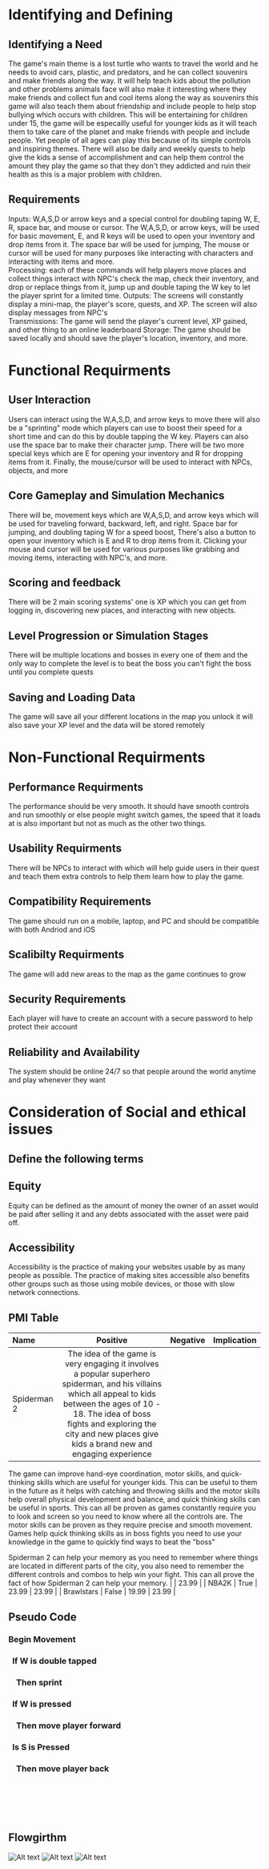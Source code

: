 # Identifying and Defining
## Identifying a Need 
The game's main theme is a lost turtle who wants to travel the world and he needs to avoid cars, plastic, and predators, and he can collect souvenirs and make friends along the way. It will help teach kids about the pollution and other problems animals face will also make it interesting where they make friends and collect fun and cool items along the way as souvenirs this game will also teach them about friendship and include people to help stop bullying which occurs with children. This will be entertaining for children under 15, the game will be especailly useful for younger kids as it will teach them to take care of the planet and make friends with people and include people. Yet people of all ages can play this because of its simple controls and inspiring themes. There will also be daily and weekly quests to help give the kids a sense of accomplishment and can help them control the amount they play the game so that they don't they addicted and ruin their health as this is a major problem with children.   
## Requirements 
Inputs: W,A,S,D or arrow keys and a special control for doubling taping W, E, R, space bar, and mouse or cursor. The W,A,S,D, or arrow keys, will be used for  basic movement, E, and R keys will be used to open your inventory and drop items from it. The space bar will be used for jumping, The mouse or cursor will be used for many purposes like interacting with characters and interacting with items and more.   
Processing: each of these commands will help players move places and collect things interact with NPC's check the map, check their inventory, and drop or replace things from it, jump up and double taping the W key to let the player sprint for a limited time. 
Outputs: The screens will constantly display a mini-map, the player's score, quests, and XP. The screen will also display messages from NPC's  
Transmissions: The game will send the player's current level, XP gained, and other thing to an online leaderboard
Storage: The game should be saved locally and should save the player's location, inventory, and more.
# Functional Requirments
## User Interaction 
Users can interact using the W,A,S,D,  and arrow keys to move there will also be a "sprinting" mode which players can use to boost their speed for a short time and can do this by double tapping the W key. Players can also use the space bar to make their character jump. There will be two more special keys which are E for opening your inventory and R for dropping items from it. Finally, the mouse/cursor will be used to interact with NPCs, objects, and more
## Core Gameplay and Simulation Mechanics 
There will be, movement keys which are W,A,S,D, and arrow keys which will be used for traveling forward, backward, left, and right. Space bar for jumping, and doubling taping W for a speed boost, There's also a button to open your inventory which is E and R to drop items from it. Clicking your mouse and cursor will be used for various purposes like grabbing and moving items, interacting with NPC's, and more.
## Scoring and feedback
There will be 2 main scoring systems' one is XP which you can get from logging in, discovering new places, and interacting with new objects.
## Level Progression or Simulation Stages
There will be multiple locations and bosses in every one of them and the only way to complete the level is to beat the boss you can't fight the boss until you complete quests 
## Saving and Loading Data 
The game will save all your different locations in the map you unlock it will also save your XP level and the data will be stored remotely 
# Non-Functional Requirments
## Performance Requirments 
The performance should be very smooth. It should have smooth controls and run smoothly or else people might switch games, the speed that it loads at is also important but not as much as the other two things.
## Usability Requirments
There will be NPCs to interact with which will help guide users in their quest and teach them extra controls to help them learn how to play the game.
## Compatibility Requirements
The game should run on a mobile, laptop, and PC and should be compatible with both Andriod and iOS 
## Scalibilty Requirments 
The game will add new areas to the map as the game continues to grow
## Security Requirements
Each player will have to create an account with a secure password to help protect their account
## Reliability and Availability 
The system should be online 24/7 so that people around the world anytime and play whenever they want
# Consideration of Social and ethical issues
## Define the following terms
## Equity
Equity can be defined as the amount of money the owner of an asset would be paid after selling it and any debts associated with the asset were paid off. 
## Accessibility
Accessibility is the practice of making your websites usable by as many people as possible. The practice of making sites accessible also benefits other groups such as those using mobile devices, or those with slow network connections.
## PMI Table
| Name              | Positive | Negative | Implication |
| :---------------- | :------: | -------: | -------: |
| Spiderman 2       |    The idea of the game is very engaging it involves a popular superhero spiderman, and his villains which all appeal to kids between the ages of 10 - 18. The idea of boss fights and exploring the city and new places give kids a brand new and engaging experience

The game can improve hand-eye coordination, motor skills,  and quick-thinking skills which are useful for younger kids. This can be useful to them in the future as it helps with catching and throwing skills and the motor skills help overall physical development and balance, and quick thinking skills can be useful in sports. This can all be proven as games constantly require you to look and screen so you need to know where all the controls are. The motor skills can be proven as they require precise and smooth movement. Games help quick thinking skills as in boss fights you need to use your knowledge in the game to quickly find ways to beat the "boss"

Spiderman 2 can help your memory as you need to remember where things are located in different parts of the city, you also need to remember the different controls and combos to help win your fight. This can all prove the fact of how Spiderman 2 can help your memory.  |  | 23.99 |
|         NBA2K   |   True   | 23.99 | 23.99 |
| Brawlstars  |  False   | 19.99 | 23.99 |


## Pseudo Code
### Begin Movement
### &nbsp; If W is double tapped
### &nbsp; &nbsp; Then sprint 
### &nbsp; If W is pressed 
### &nbsp; &nbsp; Then move player forward
### &nbsp; Is S is Pressed
### &nbsp; &nbsp; Then move player back
### &nbsp;
### &nbsp;

## Flowgirthm
![Alt text](FlowGorthim.PNG)
![Alt text](FlowGorthim2+.PNG.jpg)
![Alt text](FlowGorthim3.PNG)
